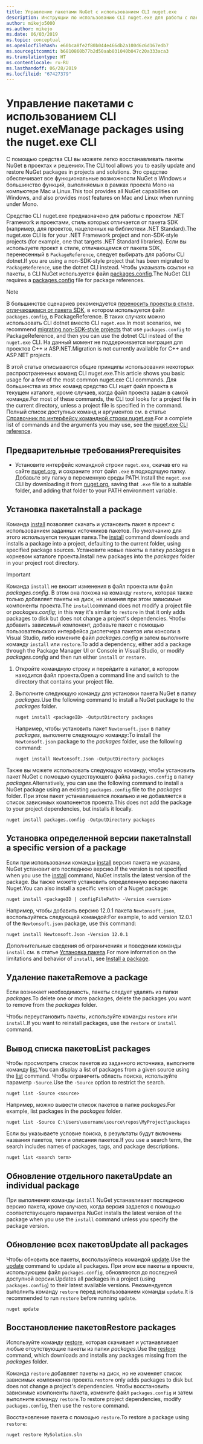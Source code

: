 ```yaml
---
title: Управление пакетами NuGet с использованием CLI nuget.exe
description: Инструкции по использованию CLI nuget.exe для работы с пакетами NuGet.
author: mikejo5000
ms.author: mikejo
ms.date: 06/03/2019
ms.topic: conceptual
ms.openlocfilehash: e60bca8fe2f80b044e466db2a100d6c6d167edb7
ms.sourcegitcommit: b6810860b77b2d50aab031040b047c20a333aca3
ms.translationtype: HT
ms.contentlocale: ru-RU
ms.lasthandoff: 06/28/2019
ms.locfileid: "67427379"
---
```

# <a name="manage-packages-using-the-nugetexe-cli"></a><span data-ttu-id="75aa7-103">Управление пакетами с использованием CLI nuget.exe</span><span class="sxs-lookup"><span data-stu-id="75aa7-103">Manage packages using the nuget.exe CLI</span></span>

<span data-ttu-id="75aa7-104">С помощью средства CLI вы можете легко восстанавливать пакеты NuGet в проектах и решениях.</span><span class="sxs-lookup"><span data-stu-id="75aa7-104">The CLI tool allows you to easily update and restore NuGet packages in projects and solutions.</span></span> <span data-ttu-id="75aa7-105">Это средство обеспечивает все функциональные возможности NuGet в Windows и большинство функций, выполняемых в рамках проекта Mono на компьютере Mac и Linux.</span><span class="sxs-lookup"><span data-stu-id="75aa7-105">This tool provides all NuGet capabilities on Windows, and also provides most features on Mac and Linux when running under Mono.</span></span>

<span data-ttu-id="75aa7-106">Средство CLI nuget.exe предназначено для работы с проектом .NET Framework и проектами, стиль которых отличается от пакета SDK (например, для проектов, нацеленных на библиотеки .NET Standard).</span><span class="sxs-lookup"><span data-stu-id="75aa7-106">The nuget.exe CLI is for your .NET Framework project and non-SDK-style projects (for example, one that targets .NET Standard libraries).</span></span> <span data-ttu-id="75aa7-107">Если вы используете проект в стиле, отличающемся от пакета SDK, перенесенный в `PackageReference`, следует выбирать для работы CLI dotnet.</span><span class="sxs-lookup"><span data-stu-id="75aa7-107">If you are using a non-SDK-style project that has been migrated to `PackageReference`, use the dotnet CLI instead.</span></span> <span data-ttu-id="75aa7-108">Чтобы указывать ссылки на пакеты, в CLI NuGet используется файл [packages.config](../reference/packages-config.md).</span><span class="sxs-lookup"><span data-stu-id="75aa7-108">The NuGet CLI requires a [packages.config](../reference/packages-config.md) file for package references.</span></span>

> [!NOTE]
> <span data-ttu-id="75aa7-109">В большинстве сценариев рекомендуется [переносить проекты в стиле, отличающемся от пакета SDK](../reference/migrate-packages-config-to-package-reference.md), в котором используется файл `packages.config`, в PackageReference. В таких случаях можно использовать CLI dotnet вместо CLI `nuget.exe`.</span><span class="sxs-lookup"><span data-stu-id="75aa7-109">In most scenarios, we recommend [migrating non-SDK-style projects](../reference/migrate-packages-config-to-package-reference.md) that use `packages.config` to PackageReference, and then you can use the dotnet CLI instead of the `nuget.exe` CLI.</span></span> <span data-ttu-id="75aa7-110">На данный момент не поддерживается миграция для проектов C++ и ASP.NET.</span><span class="sxs-lookup"><span data-stu-id="75aa7-110">Migration is not currently available for C++ and ASP.NET projects.</span></span>

<span data-ttu-id="75aa7-111">В этой статье описываются общие принципы использования некоторых распространенных команд CLI nuget.exe.</span><span class="sxs-lookup"><span data-stu-id="75aa7-111">This article shows you basic usage for a few of the most common nuget.exe CLI commands.</span></span> <span data-ttu-id="75aa7-112">Для большинства из этих команд средство CLI ищет файл проекта в текущем каталоге, кроме случаев, когда файл проекта задан в самой команде.</span><span class="sxs-lookup"><span data-stu-id="75aa7-112">For most of these commands, the CLI tool looks for a project file in the current directory, unless a project file is specified in the command.</span></span> <span data-ttu-id="75aa7-113">Полный список доступных команд и аргументов см. в статье [Справочник по интерфейсу командной строки nuget.exe](../tools/nuget-exe-cli-reference.md).</span><span class="sxs-lookup"><span data-stu-id="75aa7-113">For a complete list of commands and the arguments you may use, see the [nuget.exe CLI reference](../tools/nuget-exe-cli-reference.md).</span></span>

## <a name="prerequisites"></a><span data-ttu-id="75aa7-114">Предварительные требования</span><span class="sxs-lookup"><span data-stu-id="75aa7-114">Prerequisites</span></span>

- <span data-ttu-id="75aa7-115">Установите интерфейс командной строки `nuget.exe`, скачав его на сайте [nuget.org](https://dist.nuget.org/win-x86-commandline/latest/nuget.exe), и сохраните этот файл `.exe` в подходящую папку. Добавьте эту папку в переменную среды PATH.</span><span class="sxs-lookup"><span data-stu-id="75aa7-115">Install the `nuget.exe` CLI by downloading it from [nuget.org](https://dist.nuget.org/win-x86-commandline/latest/nuget.exe), saving that `.exe` file to a suitable folder, and adding that folder to your PATH environment variable.</span></span>

## <a name="install-a-package"></a><span data-ttu-id="75aa7-116">Установка пакета</span><span class="sxs-lookup"><span data-stu-id="75aa7-116">Install a package</span></span>

<span data-ttu-id="75aa7-117">Команда [install](../tools/cli-ref-install.md) позволяет скачать и установить пакет в проект с использованием заданных источников пакетов. По умолчанию для этого используется текущая папка.</span><span class="sxs-lookup"><span data-stu-id="75aa7-117">The [install](../tools/cli-ref-install.md) command downloads and installs a package into a project, defaulting to the current folder, using specified package sources.</span></span> <span data-ttu-id="75aa7-118">Установите новые пакеты в папку *packages* в корневом каталоге проекта.</span><span class="sxs-lookup"><span data-stu-id="75aa7-118">Install new packages into the *packages* folder in your project root directory.</span></span>

> [!IMPORTANT]
> <span data-ttu-id="75aa7-119">Команда `install` не вносит изменения в файл проекта или файл *packages.config*. В этом она похожа на команду `restore`, которая также только добавляет пакеты на диск, не изменяя при этом зависимые компоненты проекта.</span><span class="sxs-lookup"><span data-stu-id="75aa7-119">The `install`command does not modify a project file or *packages.config*; in this way it's similar to `restore` in that it only adds packages to disk but does not change a project's dependencies.</span></span> <span data-ttu-id="75aa7-120">Чтобы добавить зависимый компонент, добавьте пакет с помощью пользовательского интерфейса диспетчера пакетов или консоли в Visual Studio, либо измените файл *packages.config* и затем выполните команду `install` или `restore`.</span><span class="sxs-lookup"><span data-stu-id="75aa7-120">To add a dependency, either add a package through the Package Manager UI or Console in Visual Studio, or modify *packages.config* and then run either `install` or `restore`.</span></span>

1. <span data-ttu-id="75aa7-121">Откройте командную строку и перейдите в каталог, в котором находится файл проекта.</span><span class="sxs-lookup"><span data-stu-id="75aa7-121">Open a command line and switch to the directory that contains your project file.</span></span>

2. <span data-ttu-id="75aa7-122">Выполните следующую команду для установки пакета NuGet в папку *packages*.</span><span class="sxs-lookup"><span data-stu-id="75aa7-122">Use the following command to install a NuGet package to the *packages* folder.</span></span>

    ```cli
    nuget install <packageID> -OutputDirectory packages
    ```

    <span data-ttu-id="75aa7-123">Например, чтобы установить пакет `Newtonsoft.json` в папку *packages*, выполните следующую команду:</span><span class="sxs-lookup"><span data-stu-id="75aa7-123">To install the `Newtonsoft.json` package to the *packages* folder, use the following command:</span></span>

    ```cli
    nuget install Newtonsoft.Json -OutputDirectory packages
    ```

<span data-ttu-id="75aa7-124">Также вы можете использовать следующую команду, чтобы установить пакет NuGet с помощью существующего файла `packages.config` в папку *packages*.</span><span class="sxs-lookup"><span data-stu-id="75aa7-124">Alternatively, you can use the following command to install a NuGet package using an existing `packages.config` file to the *packages* folder.</span></span> <span data-ttu-id="75aa7-125">При этом пакет устанавливается локально и не добавляется в список зависимых компонентов проекта.</span><span class="sxs-lookup"><span data-stu-id="75aa7-125">This does not add the package to your project dependencies, but installs it locally.</span></span>

```cli
nuget install packages.config -OutputDirectory packages
```

## <a name="install-a-specific-version-of-a-package"></a><span data-ttu-id="75aa7-126">Установка определенной версии пакета</span><span class="sxs-lookup"><span data-stu-id="75aa7-126">Install a specific version of a package</span></span>

<span data-ttu-id="75aa7-127">Если при использовании команды [install](../tools/cli-ref-install.md) версия пакета не указана, NuGet установит его последнюю версию.</span><span class="sxs-lookup"><span data-stu-id="75aa7-127">If the version is not specified when you use the [install](../tools/cli-ref-install.md) command, NuGet installs the latest version of the package.</span></span> <span data-ttu-id="75aa7-128">Вы также можете установить определенную версию пакета Nuget.</span><span class="sxs-lookup"><span data-stu-id="75aa7-128">You can also install a specific version of a Nuget package:</span></span>

```cli
nuget install <packageID | configFilePath> -Version <version>
```

<span data-ttu-id="75aa7-129">Например, чтобы добавить версию 12.0.1 пакета `Newtonsoft.json`, воспользуйтесь следующей командой:</span><span class="sxs-lookup"><span data-stu-id="75aa7-129">For example, to add version 12.0.1 of the `Newtonsoft.json` package, use this command:</span></span>

```cli
nuget install Newtonsoft.Json -Version 12.0.1
```

<span data-ttu-id="75aa7-130">Дополнительные сведения об ограничениях и поведении команды `install` см. в статье [Установка пакета](#install-a-package).</span><span class="sxs-lookup"><span data-stu-id="75aa7-130">For more information on the limitations and behavior of `install`, see [Install a package](#install-a-package).</span></span>

## <a name="remove-a-package"></a><span data-ttu-id="75aa7-131">Удаление пакета</span><span class="sxs-lookup"><span data-stu-id="75aa7-131">Remove a package</span></span>

<span data-ttu-id="75aa7-132">Если возникает необходимость, пакеты следует удалять из папки *packages*.</span><span class="sxs-lookup"><span data-stu-id="75aa7-132">To delete one or more packages, delete the packages you want to remove from the *packages* folder.</span></span>

<span data-ttu-id="75aa7-133">Чтобы переустановить пакеты, используйте команды `restore` или `install`.</span><span class="sxs-lookup"><span data-stu-id="75aa7-133">If you want to reinstall packages, use the `restore` or `install` command.</span></span>

## <a name="list-packages"></a><span data-ttu-id="75aa7-134">Вывод списка пакетов</span><span class="sxs-lookup"><span data-stu-id="75aa7-134">List packages</span></span>

<span data-ttu-id="75aa7-135">Чтобы просмотреть список пакетов из заданного источника, выполните команду [list](../tools/cli-ref-list.md).</span><span class="sxs-lookup"><span data-stu-id="75aa7-135">You can display a list of packages from a given source using the [list](../tools/cli-ref-list.md) command.</span></span> <span data-ttu-id="75aa7-136">Чтобы ограничить область поиска, используйте параметр `-Source`.</span><span class="sxs-lookup"><span data-stu-id="75aa7-136">Use the `-Source` option to restrict the search.</span></span>

```cli
nuget list -Source <source>
```

<span data-ttu-id="75aa7-137">Например, можно вывести список пакетов в папке *packages*.</span><span class="sxs-lookup"><span data-stu-id="75aa7-137">For example, list packages in the *packages* folder.</span></span>

```cli
nuget list -Source C:\Users\username\source\repos\MyProject\packages
```

<span data-ttu-id="75aa7-138">Если вы указываете условие поиска, в результаты будут включены названия пакетов, теги и описания пакетов.</span><span class="sxs-lookup"><span data-stu-id="75aa7-138">If you use a search term, the search includes names of packages, tags, and package descriptions.</span></span>

```cli
nuget list <search term>
```

## <a name="update-an-individual-package"></a><span data-ttu-id="75aa7-139">Обновление отдельного пакета</span><span class="sxs-lookup"><span data-stu-id="75aa7-139">Update an individual package</span></span>

<span data-ttu-id="75aa7-140">При выполнении команды `install` NuGet устанавливает последнюю версию пакета, кроме случаев, когда версия задается с помощью соответствующего параметра.</span><span class="sxs-lookup"><span data-stu-id="75aa7-140">NuGet installs the latest version of the package when you use the `install` command unless you specify the package version.</span></span>

## <a name="update-all-packages"></a><span data-ttu-id="75aa7-141">Обновление всех пакетов</span><span class="sxs-lookup"><span data-stu-id="75aa7-141">Update all packages</span></span>

<span data-ttu-id="75aa7-142">Чтобы обновить все пакеты, воспользуйтесь командой [update](../tools/cli-ref-update.md).</span><span class="sxs-lookup"><span data-stu-id="75aa7-142">Use the [update](../tools/cli-ref-update.md) command to update all packages.</span></span> <span data-ttu-id="75aa7-143">При этом все пакеты в проекте, использующем файл `packages.config`, обновляются до последней доступной версии.</span><span class="sxs-lookup"><span data-stu-id="75aa7-143">Updates all packages in a project (using `packages.config`) to their latest available versions.</span></span> <span data-ttu-id="75aa7-144">Рекомендуется выполнить команду `restore` перед использованием команды `update`.</span><span class="sxs-lookup"><span data-stu-id="75aa7-144">It is recommended to run `restore` before running `update`.</span></span>

```cli
nuget update
```

## <a name="restore-packages"></a><span data-ttu-id="75aa7-145">Восстановление пакетов</span><span class="sxs-lookup"><span data-stu-id="75aa7-145">Restore packages</span></span>

<span data-ttu-id="75aa7-146">Используйте команду [restore](../tools/cli-ref-restore.md), которая скачивает и устанавливает любые отсутствующие пакеты из папки *packages*.</span><span class="sxs-lookup"><span data-stu-id="75aa7-146">Use the [restore](../tools/cli-ref-restore.md) command, which downloads and installs any packages missing from the *packages* folder.</span></span>

<span data-ttu-id="75aa7-147">Команда `restore` добавляет пакеты на диск, но не изменяет список зависимых компонентов проекта.</span><span class="sxs-lookup"><span data-stu-id="75aa7-147">`restore` only adds packages to disk but does not change a project's dependencies.</span></span> <span data-ttu-id="75aa7-148">Чтобы восстановить зависимые компоненты пакета, измените файл `packages.config` и затем выполните команду `restore`.</span><span class="sxs-lookup"><span data-stu-id="75aa7-148">To restore project dependencies, modify `packages.config`, then use the `restore` command.</span></span>

<span data-ttu-id="75aa7-149">Восстановление пакета с помощью `restore`.</span><span class="sxs-lookup"><span data-stu-id="75aa7-149">To restore a package using `restore`:</span></span>

```cli
nuget restore MySolution.sln
```